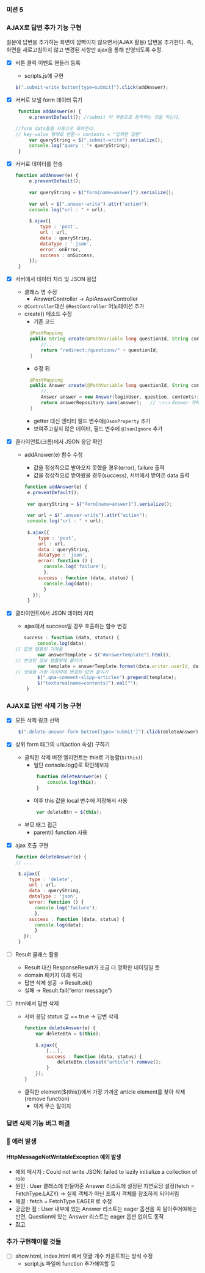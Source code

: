 ### 미션 5

 
### AJAX로 답변 추가 기능 구현
질문에 답변을 추가하는 화면이 깜빡이지 않으면서(AJAX 활용) 답변을 추가한다. 즉, 화면을 새로고침하지 않고 변경된 사항만 ajax을 통해 반영되도록 수정.

- [X] 버튼 클릭 이벤트 핸들러 등록 
  - scripts.js에 구현
   ```javascript
   $(".submit-write button[type=submit]").click(addAnswer);
   ```
- [X] 서버로 보낼 form 데이터 묶기
   ```javascript
    function addAnswer(e) {
        e.preventDefault(); //submit 이 자동으로 동작하는 것을 막는다.
    
  //form data들을 자동으로 묶어준다.
  // key-value 형태로 반환-> contents = "입력한 답변"
        var queryString = $(".submit-write").serialize(); 
        console.log("query : "+ queryString);
    }
   ```
- [X] 서버로 데이터를 전송
   ```javascript
   function addAnswer(e) {
        e.preventDefault();
        
        var queryString = $("form[name=answer]").serialize();
    
        var url = $(".answer-write").attr("action");
        console.log("url : " + url);
        
        $.ajax({
            type : 'post',
            url : url,
            data : queryString,
            dataType : ' json',
            error: onError,
            success : onSuccess,
        });
    }
   ```
- [X] 서버에서 데이터 처리 및 JSON 응답
   - 클래스 명 수정 
      - AnswerController → ApiAnswerController
    - `@Controller`대신 `@RestController` 어노테이션 추가
    - create() 메소드 수정 
      - 기존 코드
      ```java
        @PostMapping
        public String create(@PathVariable long questionId, String contents, HttpSession session) {
            //.. 
            return "redirect:/questions/" + questionId;       
        }
      ```
      - 수정 뒤
      ```java
        @PostMapping
        public Answer create(@PathVariable long questionId, String contents, HttpSession session) {
            //.. 
            Answer answer = new Answer(loginUser, question, contents);
            return answerRepository.save(answer);   // 👈👈 Answer 객체를 그대로 리턴
        }
      ```
      - getter 대신 엔티티 필드 변수에`@JsonProperty` 추가
      - 보여주고싶지 않은 데이터, 필드 변수에  `@JsonIgnore` 추가
- [X] 클라이언트(크롬)에서 JSON 응답 확인
   - addAnswer(e) 함수 수정
     - 값을 정상적으로 받아오지 못했을 경우(error), failure 출력
     - 값을 정상적으로 받아왔을 경우(success), 서버에서 받아온 data 출력
    
     ```javascript
     function addAnswer(e) {
      e.preventDefault();
    
      var queryString = $("form[name=answer]").serialize();
    
      var url = $(".answer-write").attr("action");
      console.log("url : " + url);
    
      $.ajax({
          type : 'post',
          url : url,
          data : queryString,
          dataType : 'json',
          error: function () {
            console.log('failure');
            },
          success : function (data, status) {
            console.log(data);
            }
        });
      }
     ```
     
- [X] 클라이언트에서 JSON 데이터 처리
    - ajax에서 success일 경우 호출하는 함수 변경
    ```javascript
       success : function (data, status) {
            console.log(data);
  // 답변 템플릿 가져옴
            var answerTemplate = $("#answerTemplate").html();
  // 변경된 정보 템플릿에 붙이기
            var template = answerTemplate.format(data.writer.userId, data.formattedCreateDate, data.contents, data.question.id, data.id);
  // 댓글들 가장 마지막에 변경된 답변 붙이기
            $(".qna-comment-slipp-articles").prepend(template);            
            $("textarea[name=contents]").val("");
        }
    ```

### AJAX로 답변 삭제 기능 구현
- [X] 모든 삭제 링크 선택
   ```javascript
    $(".delete-answer-form button[type='submit']").click(deleteAnswer);
   ```

- [X] 상위 form 태그의 url(action 속성) 구하기
   - 클릭한 삭제 버전 엘리먼트는 this로 가능함(`$(this)`)
     - 일단 console.log()로 확인해보자
       ```javascript
        function deleteAnswer(e) {
            console.log(this);
        }
       ```
     - 이후 this 값을 local 변수에 저장해서 사용
       ```javascript
        var deleteBtn = $(this);
       ```
   - 부모 태그 접근
     - parent() function 사용
    
- [X] ajax 호출 구현
     ```javascript
     function deleteAnswer(e) {
     // ...
    
      $.ajax({
          type : 'delete',
          url : url,
          data : queryString,
          dataType : 'json',
          error: function () {
            console.log('failure');
            },
          success : function (data, status) {
            console.log(data);
            }
        });
      }
     ```
- [ ] Result 클래스 활용
  - Result 대신 ResponseResult가 조금 더 명확한 네이밍일 듯
  - domain 패키지 아래 위치
  - 답변 삭제 성공 → Result.ok()
  - 실패 → Result.fail(“error message”)
    
- [ ] html에서 답변 삭제
  - 서버 응답 status 값 == true → 답변 삭제
    ```javascript
    function deleteAnswer(e) {
        var deleteBtn = $(this);
        
        $.ajax({
            [...],
            success : function (data, status) {            
                deleteBtn.closest("article").remove();
            }
        });
    }
    ```
   - 클릭한 element($(this))에서 가장 가까운 article element를 찾아 삭제(remove function)
     - 이게 무슨 말이지
    
### 답변 삭제 기능 버그 해결


### 🚨 에러 발생

#### HttpMessageNotWritableException 예외 발생
  - 예외 메시지 : Could not write JSON: failed to lazily initialize a collection of role
  - 원인 : User 클래스에 만들어준 Answer 리스트에 설정된 지연로딩 설정(fetch = FetchType.LAZY) 
      → 실제 객체가 아닌 프록시 객체를 참조하게 되어버림
  - 해결 : fetch = FetchType.EAGER 로 수정
  - 궁금한 점 : User 내부에 있는 Answer 리스트는 eager 옵션을 꼭 달아주어야하는 반면, Question에 있는 Answer 리스트는 eager 옵션 없이도 동작
  - [참고](https://stackoverflow.com/questions/42089966/could-not-write-content-failed-to-lazily-initialize-a-collection-of-role)


### 추가 구현해야할 것들
- [ ] show.html, index.html 에서 댓글 개수 카운트하는 방식 수정
    - script.js 파일에 function 추가해야할 듯
